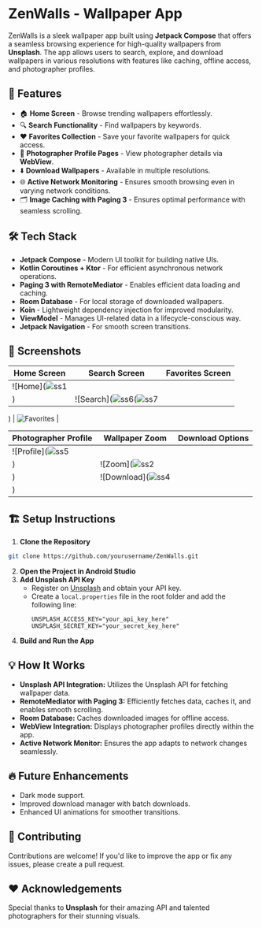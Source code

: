 # ZenWalls - Wallpaper App

ZenWalls is a sleek wallpaper app built using **Jetpack Compose** that offers a seamless browsing experience for high-quality wallpapers from **Unsplash**. The app allows users to search, explore, and download wallpapers in various resolutions with features like caching, offline access, and photographer profiles.

## 🚀 Features

- 🏠 **Home Screen** - Browse trending wallpapers effortlessly.  
- 🔍 **Search Functionality** - Find wallpapers by keywords.  
- ❤️ **Favorites Collection** - Save your favorite wallpapers for quick access.  
- 📸 **Photographer Profile Pages** - View photographer details via **WebView**.  
- ⬇️ **Download Wallpapers** - Available in multiple resolutions.  
- 🌐 **Active Network Monitoring** - Ensures smooth browsing even in varying network conditions.  
- 🗂️ **Image Caching with Paging 3** - Ensures optimal performance with seamless scrolling.  

## 🛠️ Tech Stack

- **Jetpack Compose** - Modern UI toolkit for building native UIs.  
- **Kotlin Coroutines + Ktor** - For efficient asynchronous network operations.  
- **Paging 3 with RemoteMediator** - Enables efficient data loading and caching.  
- **Room Database** - For local storage of downloaded wallpapers.  
- **Koin** - Lightweight dependency injection for improved modularity.  
- **ViewModel** - Manages UI-related data in a lifecycle-conscious way.  
- **Jetpack Navigation** - For smooth screen transitions.  

## 📸 Screenshots

| Home Screen | Search Screen | Favorites Screen |
|--------------|----------------|------------------|
| ![Home](![ss1](https://github.com/user-attachments/assets/042e97bd-3348-4f84-9d10-beb5195041e7)
) | ![Search](![ss6](https://github.com/user-attachments/assets/9363def7-7ae8-4faa-9cfa-586b60b0832a)(![ss7](https://github.com/user-attachments/assets/69ad783d-4a64-4412-b950-1841bdbe2351)

) | ![Favorites](![ss8](https://github.com/user-attachments/assets/96bca474-4fd6-40af-a49a-44e5f0ffd0df)
) |

| Photographer Profile | Wallpaper Zoom | Download Options |
|-----------------------|------------------|-------------------|
| ![Profile](![ss5](https://github.com/user-attachments/assets/ab43ceb5-9215-4fcf-ba71-77ad0e090beb)
) | ![Zoom](![ss2](https://github.com/user-attachments/assets/8b7d2d57-7e5a-468e-a20d-d6bb1b86782c)
) | ![Download](![ss4](https://github.com/user-attachments/assets/457d1872-917f-4d72-ae14-50f1e658fdbf)
) |

## 🏗️ Setup Instructions

1. **Clone the Repository**  
```bash
git clone https://github.com/yourusername/ZenWalls.git
```

2. **Open the Project in Android Studio**  
3. **Add Unsplash API Key**  
   - Register on [Unsplash](https://unsplash.com/developers) and obtain your API key.  
   - Create a `local.properties` file in the root folder and add the following line:  
     ```
     UNSPLASH_ACCESS_KEY="your_api_key_here"
     UNSPLASH_SECRET_KEY="your_secret_key_here"
     ```
4. **Build and Run the App**

## 💡 How It Works

- **Unsplash API Integration:** Utilizes the Unsplash API for fetching wallpaper data.  
- **RemoteMediator with Paging 3:** Efficiently fetches data, caches it, and enables smooth scrolling.  
- **Room Database:** Caches downloaded images for offline access.  
- **WebView Integration:** Displays photographer profiles directly within the app.  
- **Active Network Monitor:** Ensures the app adapts to network changes seamlessly.  

## 🔥 Future Enhancements

- Dark mode support.  
- Improved download manager with batch downloads.  
- Enhanced UI animations for smoother transitions.  

## 🙌 Contributing

Contributions are welcome! If you'd like to improve the app or fix any issues, please create a pull request.


## ❤️ Acknowledgements
Special thanks to **Unsplash** for their amazing API and talented photographers for their stunning visuals.

